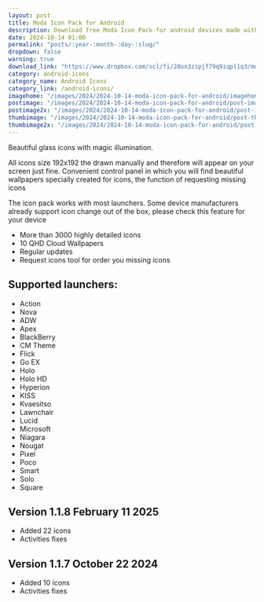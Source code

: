 ```yaml
---
layout: post
title: Moda Icon Pack for Android
description: Download free Moda Icon Pack for android devices made with magic illumination and themed wallpapers
date: 2024-10-14 01:00
permalink: "posts/:year-:month-:day-:slug/"
dropdown: false
warning: true
download_link: "https://www.dropbox.com/scl/fi/28on3zipjf79q9iqpl1q3/moda.aab?rlkey=q8zlghjgak008kq913cw7b1ck&st=gg6bdv42&dl=1"
category: android-icons
category_name: Android Icons
category_link: /android-icons/
imagehome: "/images/2024/2024-10-14-moda-icon-pack-for-android/imagehome.jpg"
postimage: "/images/2024/2024-10-14-moda-icon-pack-for-android/post-image.jpg"
postimage2x: "/images/2024/2024-10-14-moda-icon-pack-for-android/post-image2x.jpg"
thumbimage: "/images/2024/2024-10-14-moda-icon-pack-for-android/post-thumb.jpg"
thumbimage2x: "/images/2024/2024-10-14-moda-icon-pack-for-android/post-thumb2x.jpg"
---
```


<p>Beautiful glass icons with magic illumination.</p>

<p>All icons size 192x192 the drawn manually and therefore will appear on your screen just fine. Convenient control panel in which you will find beautiful wallpapers specially created for icons, the function of requesting missing icons</p>

<p>The icon pack works with most launchers. Some device manufacturers already support icon change out of the box, please check this feature for your device</p>

<ul>
  <li>More than 3000 highly detailed icons</li>
  <li>10 QHD Cloud Wallpapers</li>
  <li>Regular updates</li>
  <li>Request icons tool for order you missing icons</li>
</ul>

## Supported launchers:

<ul>
  <li>Action</li>
  <li>Nova</li>
  <li>ADW</li>
  <li>Apex</li>
  <li>BlackBerry</li>
  <li>CM Theme</li>
  <li>Flick</li>
  <li>Go EX</li>
  <li>Holo</li>
  <li>Holo HD</li>
  <li>Hyperion</li>
  <li>KISS</li>
  <li>Kvaesitso</li>
  <li>Lawnchair</li>
  <li>Lucid</li>
  <li>Microsoft</li>
  <li>Niagara</li>
  <li>Nougat</li>
  <li>Pixel</li>
  <li>Poco</li>
  <li>Smart</li>
  <li>Solo</li>
  <li>Square</li>
</ul>

## Version 1.1.8 February 11 2025

<ul>
  <li>Added 22 icons</li>
  <li>Activities fixes</li>
</ul>

## Version 1.1.7 October 22 2024

<ul>
  <li>Added 10 icons</li>
  <li>Activities fixes</li>
</ul>